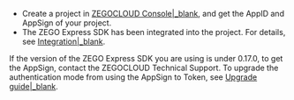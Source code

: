- Create a project in [ZEGOCLOUD Console\|_blank](https://console.zegocloud.com), and get the AppID and AppSign of your project.
- The ZEGO Express SDK has been integrated into the project. For details, see [Integration\|_blank](!console_new-Console_ViewProjectInfo).

<div class="mk-warning">

If the version of the ZEGO Express SDK you are using is under 0.17.0, to get the AppSign, contact the ZEGOCLOUD Technical Support. To upgrade the authentication mode from using the AppSign to Token, see  [Upgrade guide\|_blank](/faq/token_upgrade).
</div>






